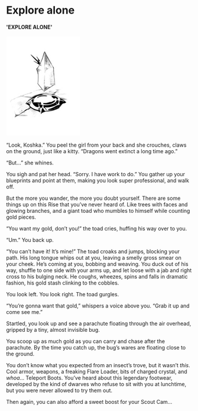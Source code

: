 # Explore alone

#### 'EXPLORE ALONE'

![](../../../../../../.gitbook/assets/crystal_2-1-e1519441715276.jpg)

“Look, Koshka.” You peel the girl from your back and she crouches, claws on the ground, just like a kitty. “Dragons went extinct a long time ago.”

“But…” she whines.

You sigh and pat her head. “Sorry. I have work to do.” You gather up your blueprints and point at them, making you look super professional, and walk off.

But the more you wander, the more you doubt yourself. There are some things up on this Rise that you’ve never heard of. Like trees with faces and glowing branches, and a giant toad who mumbles to himself while counting gold pieces.

“You want my gold, don’t you!” the toad cries, huffing his way over to you.

“Um.” You back up.

“You can’t have it! It’s mine!” The toad croaks and jumps, blocking your path. His long tongue whips out at you, leaving a smelly gross smear on your cheek. He’s coming at you, bobbing and weaving. You duck out of his way, shuffle to one side with your arms up, and let loose with a jab and right cross to his bulging neck. He coughs, wheezes, spins and falls in dramatic fashion, his gold stash clinking to the cobbles.

You look left. You look right. The toad gurgles.

“You’re gonna want that gold,” whispers a voice above you. “Grab it up and come see me.”

Startled, you look up and see a parachute floating through the air overhead, gripped by a tiny, almost invisible bug.

You scoop up as much gold as you can carry and chase after the parachute. By the time you catch up, the bug’s wares are floating close to the ground.

You don’t know what you expected from an insect’s trove, but it wasn’t _this_. Cool armor, weapons, a freaking Flare Loader, bits of charged crystal, and _whoa_… Teleport Boots. You’ve heard about this legendary footwear, developed by the kind of dwarves who refuse to sit with you at lunchtime, but you were never allowed to try them out.

Then again, you can also afford a sweet boost for your Scout Cam…

